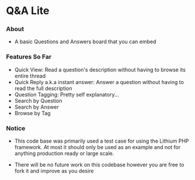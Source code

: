 Q&A Lite
========

### About

- A basic Questions and Answers board that you can embed

### Features So Far

- Quick View: Read a question's description without having to browse its entire thread
- Quick Reply a.k.a instant answer: Answer a question without having to read the full description
- Question Tagging: Pretty self explanatory...
- Search by Question
- Search by Answer
- Browse by Tag

### Notice


- This code base was primarily used a test case for using the Lithium PHP framework. At most it should only
  be used as an example and not for anything production ready or large scale.

- There will be no future work on this codebase however you are free to fork it and improve as you desire

